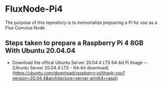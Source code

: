 # FluxNode-Pi4
The purpose of this repository is to memorialize prepairing a Pi for use as a Flux Cumulus Node

## Steps taken to prepare a Raspberry Pi 4 8GB With Ubuntu 20.04.04
- Download the offical Ubuntu Server 20.04.4 LTS 64-bit Pi Image
  -- [Ubuntu Server 20.04.4 LTS - 64-bit download] (https://ubuntu.com/download/raspberry-pi/thank-you?version=20.04.4&architecture=server-arm64+raspi)
